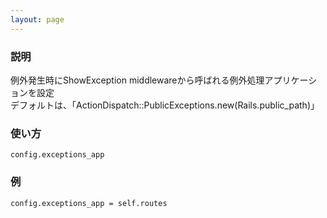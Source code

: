 ```yaml
---
layout: page
---
```


### 説明

例外発生時にShowException middlewareから呼ばれる例外処理アプリケーションを設定  
デフォルトは、「ActionDispatch::PublicExceptions.new(Rails.public_path)」

### 使い方

    config.exceptions_app

### 例

    config.exceptions_app = self.routes
